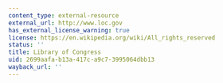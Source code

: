 ```yaml
---
content_type: external-resource
external_url: http://www.loc.gov
has_external_license_warning: true
license: https://en.wikipedia.org/wiki/All_rights_reserved
status: ''
title: Library of Congress
uid: 2699aafa-b13a-417c-a9c7-3995064dbb13
wayback_url: ''
---
```

